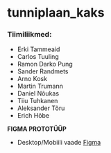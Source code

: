 # tunniplaan_kaks

### Tiimiliikmed:
- Erki Tammeaid
- Carlos Tuuling
- Ramon Darko Pung
- Sander Randmets
- Arno Kosk
- Martin Trumann
- Daniel Nõukas
- Tiiu Tuhkanen
- Aleksander Tõru
- Erich Hõbe

**FIGMA PROTOTÜÜP**

- Desktop/Mobiili vaade
[Figma](https://www.figma.com/file/AjkydluXW6yaPgb1e4FexM/Tahvel?node-id=0%3A1)
